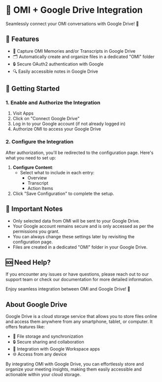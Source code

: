 # 🔗 OMI + Google Drive Integration

Seamlessly connect your OMI conversations with Google Drive! 🚀

## 🌟 Features

- 📝 Capture OMI Memories and/or Transcripts in Google Drive
- 🗂️ Automatically create and organize files in a dedicated "OMI" folder
- 🔒 Secure OAuth2 authentication with Google
- 🔍 Easily accessible notes in Google Drive

## 🚀 Getting Started

### 1. Enable and Authorize the Integration

1. Visit Apps 
2. Click on "Connect Google Drive"
3. Log in to your Google account (if not already logged in)
4. Authorize OMI to access your Google Drive

### 2. Configure the Integration

After authorization, you'll be redirected to the configuration page. Here's what you need to set up:

1. **Configure Content**:
   - Select what to include in each entry:
     - Overview
     - Transcript
     - Action Items
2. Click "Save Configuration" to complete the setup.

## 📝 Important Notes

- Only selected data from OMI will be sent to your Google Drive.
- Your Google account remains secure and is only accessed as per the permissions you grant.
- You can always change these settings later by revisiting the configuration page.
- Files are created in a dedicated "OMI" folder in your Google Drive.

## 🆘 Need Help?

If you encounter any issues or have questions, please reach out to our support team or check our documentation for more detailed information.

Enjoy seamless integration between OMI and Google Drive! 🎉

## About Google Drive

Google Drive is a cloud storage service that allows you to store files online and access them anywhere from any smartphone, tablet, or computer. It offers features like:

- 📂 File storage and synchronization
- 🔒 Secure sharing and collaboration
- 📄 Integration with Google Workspace apps
- 🌐 Access from any device

By integrating OMI with Google Drive, you can effortlessly store and organize your meeting insights, making them easily accessible and actionable within your cloud storage.
